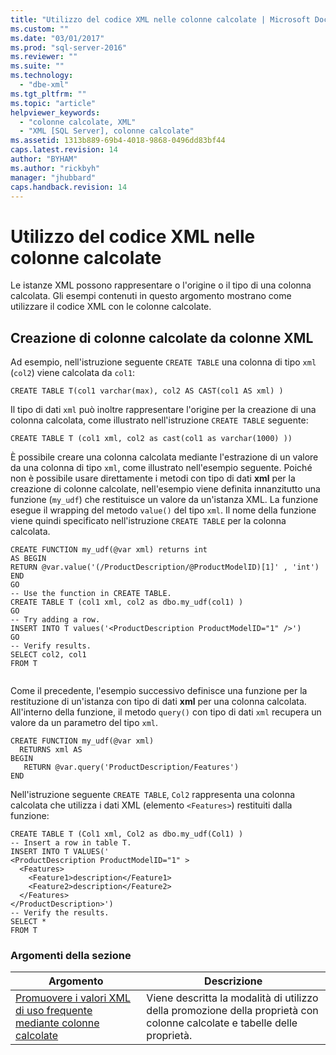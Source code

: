 ```yaml
---
title: "Utilizzo del codice XML nelle colonne calcolate | Microsoft Docs"
ms.custom: ""
ms.date: "03/01/2017"
ms.prod: "sql-server-2016"
ms.reviewer: ""
ms.suite: ""
ms.technology: 
  - "dbe-xml"
ms.tgt_pltfrm: ""
ms.topic: "article"
helpviewer_keywords: 
  - "colonne calcolate, XML"
  - "XML [SQL Server], colonne calcolate"
ms.assetid: 1313b889-69b4-4018-9868-0496dd83bf44
caps.latest.revision: 14
author: "BYHAM"
ms.author: "rickbyh"
manager: "jhubbard"
caps.handback.revision: 14
---
```

# Utilizzo del codice XML nelle colonne calcolate
  Le istanze XML possono rappresentare o l'origine o il tipo di una colonna calcolata. Gli esempi contenuti in questo argomento mostrano come utilizzare il codice XML con le colonne calcolate.  
  
## Creazione di colonne calcolate da colonne XML  
 Ad esempio, nell'istruzione seguente `CREATE TABLE` una colonna di tipo `xml` (`col2`) viene calcolata da `col1`:  
  
```  
CREATE TABLE T(col1 varchar(max), col2 AS CAST(col1 AS xml) )    
```  
  
 Il tipo di dati `xml` può inoltre rappresentare l'origine per la creazione di una colonna calcolata, come illustrato nell'istruzione `CREATE TABLE` seguente:  
  
```  
CREATE TABLE T (col1 xml, col2 as cast(col1 as varchar(1000) ))   
```  
  
 È possibile creare una colonna calcolata mediante l'estrazione di un valore da una colonna di tipo `xml`, come illustrato nell'esempio seguente. Poiché non è possibile usare direttamente i metodi con tipo di dati **xml** per la creazione di colonne calcolate, nell'esempio viene definita innanzitutto una funzione (`my_udf`) che restituisce un valore da un'istanza XML. La funzione esegue il wrapping del metodo `value()` del tipo `xml`. Il nome della funzione viene quindi specificato nell'istruzione `CREATE TABLE` per la colonna calcolata.  
  
```  
CREATE FUNCTION my_udf(@var xml) returns int  
AS BEGIN   
RETURN @var.value('(/ProductDescription/@ProductModelID)[1]' , 'int')  
END  
GO  
-- Use the function in CREATE TABLE.  
CREATE TABLE T (col1 xml, col2 as dbo.my_udf(col1) )  
GO  
-- Try adding a row.   
INSERT INTO T values('<ProductDescription ProductModelID="1" />')  
GO  
-- Verify results.  
SELECT col2, col1  
FROM T  
  
```  
  
 Come il precedente, l'esempio successivo definisce una funzione per la restituzione di un'istanza con tipo di dati **xml** per una colonna calcolata. All'interno della funzione, il metodo `query()` con tipo di dati `xml` recupera un valore da un parametro del tipo `xml`.  
  
```  
CREATE FUNCTION my_udf(@var xml)   
  RETURNS xml AS   
BEGIN   
   RETURN @var.query('ProductDescription/Features')  
END  
```  
  
 Nell'istruzione seguente `CREATE TABLE`, `Col2` rappresenta una colonna calcolata che utilizza i dati XML (elemento `<Features>`) restituiti dalla funzione:  
  
```  
CREATE TABLE T (Col1 xml, Col2 as dbo.my_udf(Col1) )  
-- Insert a row in table T.  
INSERT INTO T VALUES('  
<ProductDescription ProductModelID="1" >  
  <Features>  
    <Feature1>description</Feature1>  
    <Feature2>description</Feature2>  
  </Features>  
</ProductDescription>')  
-- Verify the results.  
SELECT *  
FROM T  
```  
  
### Argomenti della sezione  
  
|Argomento|Descrizione|  
|-----------|-----------------|  
|[Promuovere i valori XML di uso frequente mediante colonne calcolate](../../relational-databases/xml/promote-frequently-used-xml-values-with-computed-columns.md)|Viene descritta la modalità di utilizzo della promozione della proprietà con colonne calcolate e tabelle delle proprietà.|  
  
  